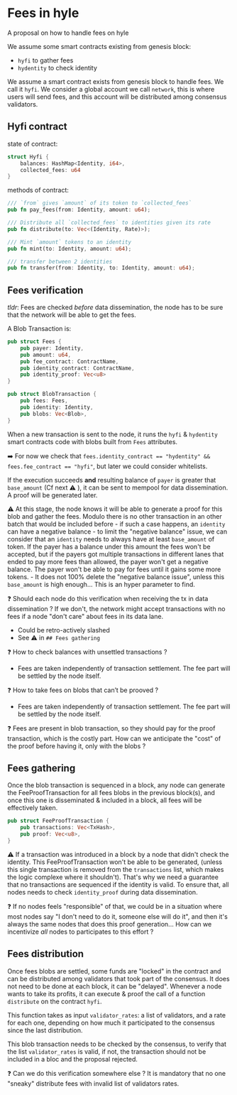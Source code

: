 # Fees in hyle
A proposal on how to handle fees on hyle

We assume some smart contracts existing from genesis block:
- `hyfi` to gather fees 
- `hydentity` to check identity

We assume a smart contract exists from genesis block to handle fees. We call it `hyfi`.
We consider a global account we call `network`, this is where users will send fees, and this account will be distributed among consensus validators.

## Hyfi contract 

state of contract: 
```rust
struct Hyfi {
    balances: HashMap<Identity, i64>,
    collected_fees: u64
}
```

methods of contract:
```rust 
/// `from` gives `amount` of its token to `collected_fees`
pub fn pay_fees(from: Identity, amount: u64);

/// Distribute all `collected_fees` to identities given its rate
pub fn distribute(to: Vec<(Identity, Rate)>);

/// Mint `amount` tokens to an identity
pub fn mint(to: Identity, amount: u64);

/// transfer between 2 identities 
pub fn transfer(from: Identity, to: Identity, amount: u64);
```

## Fees verification

*tldr*: Fees are checked *before* data dissemination, the node has to be sure that the network will be able to get the fees.

A Blob Transaction is:

```rust
pub struct Fees {
    pub payer: Identity,
    pub amount: u64,
    pub fee_contract: ContractName,
    pub identity_contract: ContractName,
    pub identity_proof: Vec<u8>
}

pub struct BlobTransaction {
    pub fees: Fees,
    pub identity: Identity,
    pub blobs: Vec<Blob>,
}
```

When a new transaction is sent to the node, it runs the `hyfi` & `hydentity` smart contracts code with blobs built from `Fees` attributes.

➡️  For now we check that `fees.identity_contract == "hydentity" && fees.fee_contract == "hyfi"`, but later we could consider whitelists.

If the execution succeeds **and** resulting balance of `payer` is greater that `base_amount` (Cf next ⚠️ ), it can be sent to mempool for data dissemination. A proof will be generated later.

⚠️  At this stage, the node knows it will be able to generate a proof for this blob and gather the fees. Modulo there is no other transaction 
in an other batch that would be included before
    - if such a case happens, an `identity` can have a negative balance
    - to limit the "negative balance" issue, we can consider that an `identity` needs to always have at least `base_amount` of token. If the payer has a balance under this amount the fees won't 
be accepted, but if the payers got multiple transactions in different lanes that ended to pay more fees than allowed, the payer won't get a negative balance. The payer won't be able to pay for fees
until it gains some more tokens.
    - It does not 100% delete the "negative balance issue", unless this `base_amount` is high enough... This is an hyper parameter to find.

❓ Should each node do this verification when receiving the tx in data dissemination ? If we don't, the network might accept transactions with no fees if a node "don't care" about fees in its data lane.
- Could be retro-actively slashed
- See ⚠️  in `## Fees gathering` 

❓ How to check balances with unsettled transactions ?
- Fees are taken independently of transaction settlement. The fee part will be settled by the node itself.
 
❓ How to take fees on blobs that can’t be prooved ?
- Fees are taken independently of transaction settlement. The fee part will be settled by the node itself.

❓ Fees are present in blob transaction, so they should pay for the proof transaction, which is the costly part. How can we anticipate the "cost" of the proof before having it, only with the blobs ?


## Fees gathering

Once the blob transaction is sequenced in a block, any node can generate the FeeProofTransaction for all fees blobs in the previous block(s), and once 
this one is disseminated & included in a block, all fees will be effectively taken.
```rust
pub struct FeeProofTransaction {
    pub transactions: Vec<TxHash>,
    pub proof: Vec<u8>,
}
```

⚠️  If a transaction was introduced in a block by a node that didn't check the identity. This FeeProofTransaction won't be able to be generated, (unless this single transaction is removed 
from the `transactions` list, which makes the logic complexe where it shouldn't). That's why we need a guarantee that no transactions are sequenced if the identity is valid. To ensure that, all nodes needs to check `identity_proof` during data dissemination.

❓ If no nodes feels "responsible" of that, we could be in a situation where most nodes say "I don't need to do it, someone else will do it", and then it's always the same nodes 
that does this proof generation... How can we incentivize _all_ nodes to participates to this effort ?

## Fees distribution

Once fees blobs are settled, some funds are "locked" in the contract and can be distributed among validators that took part of the consensus. It does not need to be done at each block, it can be "delayed".
Whenever a node wants to take its profits, it can execute & proof the call of a function `distribute` on the contract `hyfi`. 

This function takes as input `validator_rates`: a list of validators, and a rate for each one, depending on how much it participated to the consensus since the last distribution.

This blob transaction needs to be checked by the consensus, to verify that the list `validator_rates` is valid, if not, the transaction should not be included in a bloc and the proposal rejected.

❓ Can we do this verification somewhere else ? It is mandatory that no one "sneaky" distribute fees with invalid list of validators rates.

